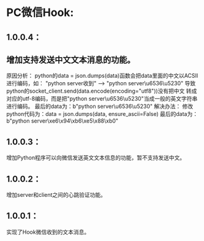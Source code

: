 # PC微信Hook:
## 1.0.0.4：
增加支持发送中文文本消息的功能。
-----------------------------------------
原因分析：
python的data = json.dumps(data)函数会把data里面的中文以ACSII进行编码，如：
"python server收到" --> "python server\u6536\u5230"
导致python的socket_client.send(data.encode(encoding="utf8"))没有把中文
转成对应的utf-8编码，而是把"python server\u6536\u5230"当成一般的英文字符串进行编码。
最后的data为：b"python server\u6536\u5230"
解决办法：
修改python代码为：data = json.dumps(data, ensure_ascii=False)
最后的data为：b"python server\xe6\x94\xb6\xe5\x88\xb0"
## 1.0.0.3：
增加Python程序可以向微信发送英文文本信息的功能，暂不支持发送中文。
## 1.0.0.2：
增加server和client之间的心跳验证功能。
## 1.0.0.1：
实现了Hook微信收到的文本消息。